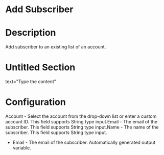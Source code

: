 ﻿# Add Subscriber

# Description

Add subscriber to an existing list of an account.

# Untitled Section

text="Type the content"

# Configuration

Account - Select the account from the drop-down list or enter a custom account ID. This field supports String type input.Email - The email of the subscriber. This field supports String type input.Name - The name of the subscriber. This field supports String type input.









* Email - The email of the subscriber. Automatically generated output variable.
